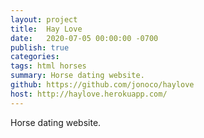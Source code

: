 ```yaml
---
layout: project
title:  Hay Love
date:   2020-07-05 00:00:00 -0700
publish: true
categories: 
tags: html horses
summary: Horse dating website.
github: https://github.com/jonoco/haylove
host: http://haylove.herokuapp.com/
---
```

Horse dating website.